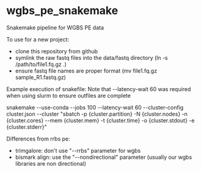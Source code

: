 # wgbs_pe_snakemake
Snakemake pipeline for WGBS PE data

To use for a new project:

  - clone this repository from github
  - symlink the raw fastq files into the data/fastq directory (ln -s /path/to/file1.fq.gz .)
  - ensure fastq file names are proper format (mv file1.fq.gz sample_R1.fastq.gz)

Example execution of snakefile: Note that --latency-wait 60 was required when using slurm to ensure outfiles are complete

snakemake --use-conda --jobs 100 --latency-wait 60 --cluster-config cluster.json --cluster "sbatch -p {cluster.partition} -N {cluster.nodes} -n {cluster.cores} --mem {cluster.mem} -t {cluster.time} -o {cluster.stdout} -e {cluster.stderr}"

Differences from rrbs pe:

  - trimgalore: don't use "--rrbs" parameter for wgbs
  - bismark align: use the "--nondirectional" parameter (usually our wgbs libraries are non directional)
